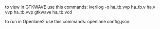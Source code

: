 to view in GTKWAVE use this commands:
  iverilog -o ha_tb.vvp ha_tb.v ha.v
  vvp ha_tb.vvp
  gtkwave ha_tb.vcd

to run in Openlane2 use this commands:
  openlane config.json
